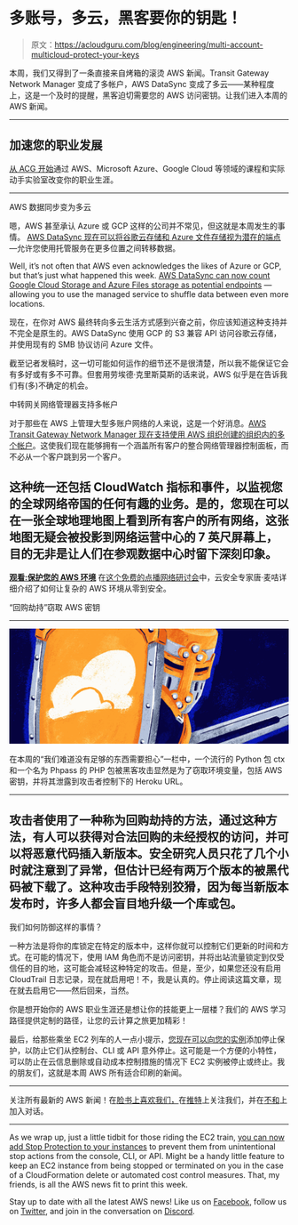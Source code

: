 # 多账号，多云，黑客要你的钥匙！

> 原文：<https://acloudguru.com/blog/engineering/multi-account-multicloud-protect-your-keys>

本周，我们又得到了一条直接来自烤箱的滚烫 AWS 新闻。Transit Gateway Network Manager 变成了多帐户，AWS DataSync 变成了多云——某种程度上，这是一个及时的提醒，黑客迫切需要您的 AWS 访问密钥。让我们进入本周的 AWS 新闻。

* * *

## 加速您的职业发展

[从 ACG 开始](https://acloudguru.com/pricing)通过 AWS、Microsoft Azure、Google Cloud 等领域的课程和实际动手实验室改变你的职业生涯。

* * *

AWS 数据同步变为多云

嗯，AWS 甚至承认 Azure 或 GCP 这样的公司并不常见，但这就是本周发生的事情。 [AWS DataSync 现在可以将谷歌云存储和 Azure 文件存储视为潜在的端点](https://aws.amazon.com/about-aws/whats-new/2022/05/aws-data-sync-two-new-storage-locations/) —允许您使用托管服务在更多位置之间转移数据。

Well, it’s not often that AWS even acknowledges the likes of Azure or GCP, but that’s just what happened this week. [AWS DataSync can now count Google Cloud Storage and Azure Files storage as potential endpoints](https://aws.amazon.com/about-aws/whats-new/2022/05/aws-data-sync-two-new-storage-locations/) — allowing you to use the managed service to shuffle data between even more locations.

现在，在你对 AWS 最终转向多云生活方式感到兴奋之前，你应该知道这种支持并不完全是原生的。AWS DataSync 使用 GCP 的 S3 兼容 API 访问谷歌云存储，并使用现有的 SMB 协议访问 Azure 文件。

截至记者发稿时，这一切可能如何运作的细节还不是很清楚，所以我不能保证它会有多好或有多不可靠。但套用劳埃德·克里斯莫斯的话来说，AWS 似乎是在告诉我们有(多)不确定的机会。

中转网关网络管理器支持多帐户

对于那些在 AWS 上管理大型多账户网络的人来说，这是一个好消息。[AWS Transit Gateway Network Manager 现在支持使用 AWS 组织创建的组织内的多个帐户](https://aws.amazon.com/about-aws/whats-new/2022/05/multi-account-support-aws-transit-gateway-network-manager/)。这使我们现在能够拥有一个涵盖所有客户的整合网络管理器控制面板，而不必从一个客户跳到另一个客户。

## 这种统一还包括 CloudWatch 指标和事件，以监视您的全球网络帝国的任何有趣的业务。是的，您现在可以在一张全球地理地图上看到所有客户的所有网络，这张地图无疑会被投影到网络运营中心的 7 英尺屏幕上，目的无非是让人们在参观数据中心时留下深刻印象。

[**观看:保护您的 AWS 环境**](https://acloudguru.com/content/securing-aws-environment-webinar) 在[这个免费的点播网络研讨会](https://acloudguru.com/content/securing-aws-environment-webinar)中，云安全专家唐·麦咭详细介绍了如何让复杂的 AWS 环境从零到安全。

“回购劫持”窃取 AWS 密钥

* * *

[![AWS Cloud Compliance Governance Security](img/6248396917d6ad72577def2a4bf7b70e.png)](https://acloudguru.com/content/securing-aws-environment-webinar)

在本周的“我们难道没有足够的东西需要担心”一栏中，一个流行的 Python 包 ctx 和一个名为 Phpass 的 PHP 包被黑客攻击显然是为了窃取环境变量，包括 AWS 密钥，并将其泄露到攻击者控制下的 Heroku URL。

* * *

## 攻击者使用了一种称为回购劫持的方法，通过这种方法，有人可以获得对合法回购的未经授权的访问，并可以将恶意代码插入新版本。安全研究人员只花了几个小时就注意到了异常，但估计已经有两万个版本的被黑代码被下载了。这种攻击手段特别狡猾，因为每当新版本发布时，许多人都会盲目地升级一个库或包。

我们如何防御这样的事情？

一种方法是将你的库锁定在特定的版本中，这样你就可以控制它们更新的时间和方式。在可能的情况下，使用 IAM 角色而不是访问密钥，并将出站流量锁定到仅受信任的目的地，这可能会减轻这种特定的攻击。但是，至少，如果您还没有启用 CloudTrail 日志记录，现在就启用吧！不，我是认真的。停止阅读这篇文章，现在就去启用它——然后回来，当然。

你是想开始你的 AWS 职业生涯还是想让你的技能更上一层楼？我们的 AWS 学习路径提供定制的路径，让您的云计算之旅更加精彩！

最后，给那些乘坐 EC2 列车的人一点小提示，[您现在可以向您的实例](https://aws.amazon.com/about-aws/whats-new/2022/05/amazon-ec2-enables-protect-instances-unintentional-stop-actions/)添加停止保护，以防止它们从控制台、CLI 或 API 意外停止。这可能是一个方便的小特性，可以防止在云信息删除或自动成本控制措施的情况下 EC2 实例被停止或终止。我的朋友们，这就是本周 AWS 所有适合印刷的新闻。

* * *

关注所有最新的 AWS 新闻！在[脸书上喜欢我们，](https://www.facebook.com/acloudguru)在[推特](https://twitter.com/acloudguru)上关注我们，并在[不和](https://discord.com/invite/pluralsight)上加入对话。

* * *

As we wrap up, just a little tidbit for those riding the EC2 train, [you can now add Stop Protection to your instances](https://aws.amazon.com/about-aws/whats-new/2022/05/amazon-ec2-enables-protect-instances-unintentional-stop-actions/) to prevent them from unintentional stop actions from the console, CLI, or API. Might be a handy little feature to keep an EC2 instance from being stopped or terminated on you in the case of a CloudFormation delete or automated cost control measures. That, my friends, is all the AWS news fit to print this week.

Stay up to date with all the latest AWS news! Like us on [Facebook,](https://www.facebook.com/acloudguru) follow us on [Twitter](https://twitter.com/acloudguru), and join in the conversation on [Discord](https://discord.com/invite/pluralsight).